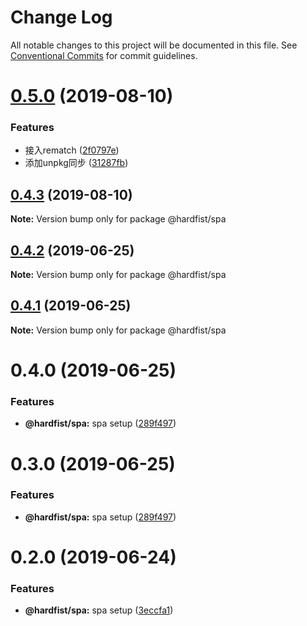 # Change Log

All notable changes to this project will be documented in this file.
See [Conventional Commits](https://conventionalcommits.org) for commit guidelines.

# [0.5.0](https://github.com/hardfist/hardfist_tools/compare/@hardfist/spa@0.4.3...@hardfist/spa@0.5.0) (2019-08-10)


### Features

* 接入rematch ([2f0797e](https://github.com/hardfist/hardfist_tools/commit/2f0797e))
* 添加unpkg同步 ([31287fb](https://github.com/hardfist/hardfist_tools/commit/31287fb))





## [0.4.3](https://github.com/hardfist/hardfist_tools/compare/@hardfist/spa@0.4.2...@hardfist/spa@0.4.3) (2019-08-10)

**Note:** Version bump only for package @hardfist/spa





## [0.4.2](https://github.com/hardfist/hardfist_boilerplate/compare/@hardfist/spa@0.4.1...@hardfist/spa@0.4.2) (2019-06-25)

**Note:** Version bump only for package @hardfist/spa





## [0.4.1](https://github.com/hardfist/hardfist_boilerplate/compare/@hardfist/spa@0.4.0...@hardfist/spa@0.4.1) (2019-06-25)

**Note:** Version bump only for package @hardfist/spa





# 0.4.0 (2019-06-25)


### Features

* **@hardfist/spa:** spa setup ([289f497](https://github.com/hardfist/hardfist_boilerplate/commit/289f497))





# 0.3.0 (2019-06-25)


### Features

* **@hardfist/spa:** spa setup ([289f497](https://github.com/hardfist/hardfist_boilerplate/commit/289f497))





# 0.2.0 (2019-06-24)


### Features

* **@hardfist/spa:** spa setup ([3eccfa1](https://github.com/hardfist/hardfist_boilerplate/commit/3eccfa1))
